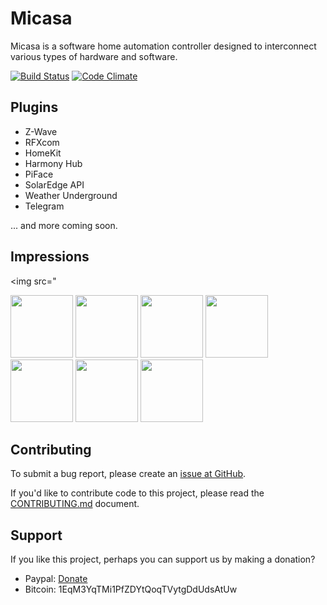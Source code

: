 # Micasa

Micasa is a software home automation controller designed to interconnect various types of hardware and software.

[![Build Status](https://travis-ci.org/fellownet/micasa.svg?branch=master)](https://travis-ci.org/fellownet/micasa)
[![Code Climate](https://codeclimate.com/github/fellownet/micasa/badges/gpa.svg)](https://codeclimate.com/github/fellownet/micasa)

## Plugins

- Z-Wave
- RFXcom
- HomeKit
- Harmony Hub
- PiFace
- SolarEdge API
- Weather Underground
- Telegram

... and more coming soon.

## Impressions

<img src="

<img src="/../support/support/readme/dashboard.png?raw=true" height="100">
<img src="/../support/support/readme/devices.png?raw=true" height="100">
<img src="/../support/support/readme/energy.png?raw=true" height="100">
<img src="/../support/support/readme/plugins.png?raw=true" height="100">
<img src="/../support/support/readme/homekit.png?raw=true" height="100">
<img src="/../support/support/readme/scripts.png?raw=true" height="100">
<img src="/../support/support/readme/tempwtrendline.png?raw=true" height="100">

## Contributing

To submit a bug report, please create an [issue at GitHub](https://github.com/fellownet/micasa/issues/new).

If you'd like to contribute code to this project, please read the
[CONTRIBUTING.md](https://github.com/fellownet/micasa/blob/master/CONTRIBUTING.md) document.

## Support

If you like this project, perhaps you can support us by making a donation?
- Paypal: [Donate](https://www.paypal.com/cgi-bin/webscr?cmd=_s-xclick&hosted_button_id=VQNGE3N5L6MKS)
- Bitcoin: 1EqM3YqTMi1PfZDYtQoqTVytgDdUdsAtUw
